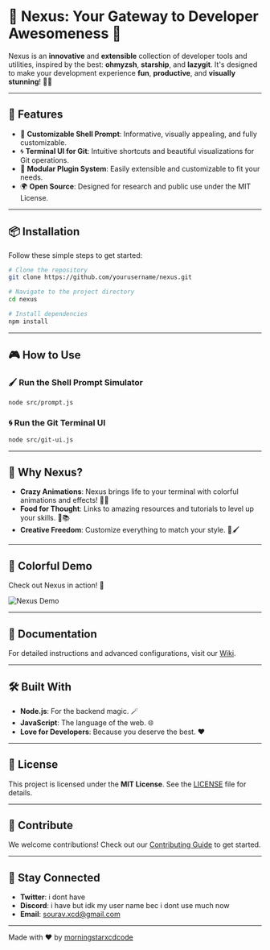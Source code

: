 # 🌌 Nexus: Your Gateway to Developer Awesomeness 🚀

Nexus is an **innovative** and **extensible** collection of developer tools and utilities, inspired by the best: **ohmyzsh**, **starship**, and **lazygit**. It's designed to make your development experience **fun**, **productive**, and **visually stunning**! 🎨✨

---

## 🌟 Features

- 🎨 **Customizable Shell Prompt**: Informative, visually appealing, and fully customizable.
- 🌀 **Terminal UI for Git**: Intuitive shortcuts and beautiful visualizations for Git operations.
- 🧩 **Modular Plugin System**: Easily extensible and customizable to fit your needs.
- 🌍 **Open Source**: Designed for research and public use under the MIT License.

---

## 📦 Installation

Follow these simple steps to get started:

```bash
# Clone the repository
git clone https://github.com/yourusername/nexus.git

# Navigate to the project directory
cd nexus

# Install dependencies
npm install
```

---

## 🎮 How to Use

### 🖌️ Run the Shell Prompt Simulator
```bash
node src/prompt.js
```

### 🌀 Run the Git Terminal UI
```bash
node src/git-ui.js
```

---

## 🎉 Why Nexus?

- **Crazy Animations**: Nexus brings life to your terminal with colorful animations and effects! 🌈✨
- **Food for Thought**: Links to amazing resources and tutorials to level up your skills. 🍔📚
- **Creative Freedom**: Customize everything to match your style. 🎨🖌️

---

## 🌈 Colorful Demo

Check out Nexus in action! 🎥

![Nexus Demo](https://media.giphy.com/media/3o7abKhOpu0NwenH3O/giphy.gif)

---

## 📖 Documentation

For detailed instructions and advanced configurations, visit our [Wiki](https://github.com/morningstarxcdcode/nexus/wiki).

---

## 🛠️ Built With

- **Node.js**: For the backend magic. 🪄
- **JavaScript**: The language of the web. 🌐
- **Love for Developers**: Because you deserve the best. ❤️

---

## 📜 License

This project is licensed under the **MIT License**. See the [LICENSE](LICENSE) file for details.

---

## 🌟 Contribute

We welcome contributions! Check out our [Contributing Guide](https://github.com/yourusername/nexus/blob/main/CONTRIBUTING.md) to get started.

---

## 💬 Stay Connected

- **Twitter**: i dont have 
- **Discord**: i have but idk my user name bec i dont use much now
- **Email**: sourav.xcd@gmail.com

---

Made with ❤️ by [morningstarxcdcode](https://github.com/morningstarxcdcode)
